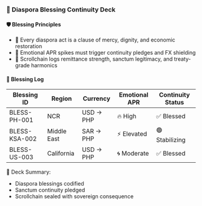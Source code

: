### 📜 Diaspora Blessing Continuity Deck

#### 🛡️ Blessing Principles
- 🧱 Every diaspora act is a clause of mercy, dignity, and economic restoration  
- 🔁 Emotional APR spikes must trigger continuity pledges and FX shielding  
- 🧪 Scrollchain logs remittance strength, sanctum legitimacy, and treaty-grade harmonics

#### 🔁 Blessing Log
| Blessing ID | Region | Currency | Emotional APR | Continuity Status |
|-------------|--------|----------|----------------|--------------------|
| BLESS-PH-001 | NCR | USD → PHP | 🔥 High | ✅ Blessed  
| BLESS-KSA-002 | Middle East | SAR → PHP | ⚡ Elevated | 🟢 Stabilizing  
| BLESS-US-003 | California | USD → PHP | 🌀 Moderate | ✅ Blessed  

🧠 Deck Summary:
- Diaspora blessings codified  
- Sanctum continuity pledged  
- Scrollchain sealed with sovereign consequence
